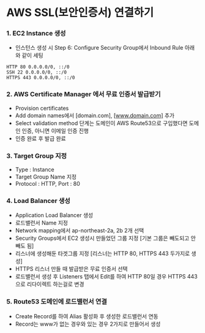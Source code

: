 # AWS SSL(보안인증서) 연결하기

### 1. EC2 Instance 생성
- 인스턴스 생성 시 Step 6: Configure Security Group에서 Inbound Rule 아래와 같이 세팅
 ```terminal
HTTP 80 0.0.0.0/0, ::/0
SSH 22 0.0.0.0/0, ::/0
HTTPS 443 0.0.0.0/0, ::/0
```

### 2. AWS Certificate Manager 에서 무료 인증서 발급받기
- Provision certificates
- Add domain names에서 [domain.com], [www.domain.com] 추가
- Select validation method 단계는 도메인이 AWS Route53으로 구입했다면 도메인 인증, 아니면 이메일 인증 진행
- 인증 완료 후 발급 완료

### 3. Target Group 지정
- Type : Instance
- Target Group Name 지정
- Protocol : HTTP, Port : 80

### 4. Load Balancer 생성
- Application Load Balancer 생성
- 로드밸런서 Name 지정
- Network mapping에서 ap-northeast-2a, 2b 2개 선택
- Security Groups에서 EC2 생성시 만들었던 그룹 지정 [기본 그룹은 빼도되고 안빼도 됨]
- 리스너에 생성해둔 타겟그룹 지정 [리스너는 HTTP 80, HTTPS 443 두가지로 생성]
- HTTPS 리스너 만들 때 발급받은 무료 인증서 선택
- 로드밸런서 생성 후 Listeners 탭에서 Edit를 하여 HTTP 80일 경우 HTTPS 443으로 리다이렉트 하는걸로 변경

### 5. Route53 도메인에 로드밸런서 연결
- Create Record를 하여 Alias 활성화 후 생성한 로드밸런서 연동
- Record는 www가 없는 경우와 있는 경우 2가지로 만들어서 생성

